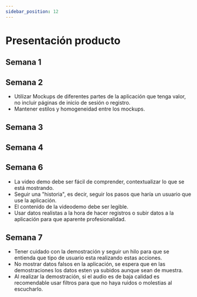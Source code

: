 ```yaml
---
sidebar_position: 12
---
```


# Presentación producto

## Semana 1

## Semana 2
- Utilizar Mockups de diferentes partes de la aplicación que tenga valor, no incluir páginas de inicio de sesión o registro.
- Mantener estilos y homogeneidad entre los mockups.

## Semana 3

## Semana 4

## Semana 6
- La video demo debe ser fácil de comprender, contextualizar lo que se está mostrando.
- Seguir una "historia", es decir, seguir los pasos que haría un usuario que use la aplicación.
- El contenido de la videodemo debe ser legible.
- Usar datos realistas a la hora de hacer registros o subir datos a la aplicación para que aparente profesionalidad.

## Semana 7
- Tener cuidado con la demostración y seguir un hilo para que se entienda que tipo de usuario esta realizando estas acciones.
- No mostrar datos falsos en la aplicación, se espera que en las demostraciones los datos esten ya subidos aunque sean de muestra.
- Al realizar la demostración, si el audio es de baja calidad es recomendable usar filtros para que no haya ruidos o molestias al escucharlo.

